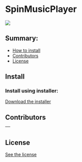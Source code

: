 # SpinMusicPlayer
<img src="https://raw.githubusercontent.com/emanuelfranklyn/SpinMusicPlayerDesktop/main/respositoryResouces/readmegif.gif">

## Summary:
- [How to install](#install)
- [Contributors](#contributors)
- [License](#license)

## Install
### Install using installer:

[Download the installer](https://github.com/emanuelfranklyn/SpinMusicPlayerDesktop/releases/download/latest/Spin-Music-Player-Setup.exe)

## Contributors

| [<img src="" witdh="115"><br><sub></sub>](https://github.com/) |
| :---: |

## License

[See the license](https://github.com/emanuelfranklyn/SpinMusicPlayerDesktop/blob/main/LICENSE)
